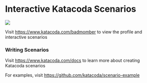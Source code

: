 # Interactive Katacoda Scenarios

[![](http://shields.katacoda.com/katacoda/badmomber/count.svg)](https://www.katacoda.com/badmomber "Get your profile on Katacoda.com")

Visit https://www.katacoda.com/badmomber to view the profile and interactive scenarios

### Writing Scenarios
Visit https://www.katacoda.com/docs to learn more about creating Katacoda scenarios

For examples, visit https://github.com/katacoda/scenario-example
